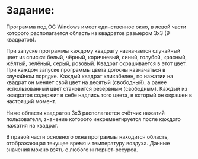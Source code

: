 # Задание: 
Программа под ОС Windows имеет единственное окно, в левой части которого 
располагается область из квадратов размером 3х3 (9 квадратов).

При запуске программы каждому квадрату назначается случайный цвет из списка: 
белый, чёрный, коричневый, синий, голубой, красный, жёлтый, зелёный, серый, 
розовый. Квадрат окрашивается в этот цвет. При каждом запуске программы цвета 
должны назначаться в случайном порядке. Каждый квадрат кликабелен, по нажатии 
на квадрат он меняет свой цвет на десятый (свободный), а ранее использованный 
цвет становится резервным (свободным). Каждый из квадратов содержит в себе 
надпись того цвета, в который он окрашен в настоящий момент.

Ниже области квадратов 3х3 располагается счётчик нажатий пользователя, значение 
которого инкрементируется после каждого нажатия на квадрат.

 

В правой части основного окна программы находится область, отображающая 
текущее время и температуру воздуха. Данные значения можно взять с любого 
интернет-ресурса.
